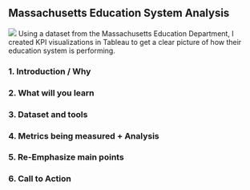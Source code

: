 ## Massachusetts Education System Analysis
<img src="https://cdn10.bostonmagazine.com/wp-content/uploads/sites/2/2018/05/bostonlatinfb.jpg"/>
Using a dataset from the Massachusetts Education Department, I created KPI visualizations in Tableau to get a clear picture of how their education system is performing.


### 1. Introduction / Why


### 2. What will you learn

### 3. Dataset and tools

### 4. Metrics being measured + Analysis

### 5. Re-Emphasize main points

### 6. Call to Action





